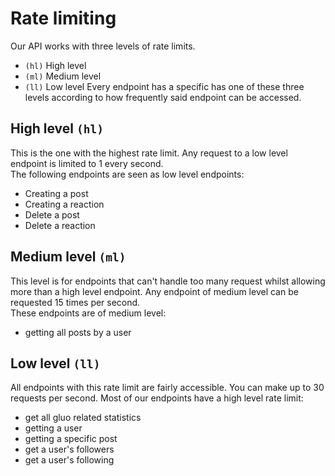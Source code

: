 # Rate limiting
Our API works with three levels of rate limits.
- `(hl)` High level
- `(ml)` Medium level
- `(ll)` Low level
Every endpoint has a specific has one of these three levels according to how frequently said endpoint can be accessed. 

## High level `(hl)`
This is the one with the highest rate limit. Any request to a low level endpoint is limited to 1 every second.  
The following endpoints are seen as low level endpoints:
- Creating a post
- Creating a reaction
- Delete a post
- Delete a reaction

## Medium level `(ml)`
This level is for endpoints that can't handle too many request whilst allowing more than a high level endpoint. Any endpoint of medium level can be requested 15 times per second.  
These endpoints are of medium level:
- getting all posts by a user

## Low level `(ll)`
All endpoints with this rate limit are fairly accessible. You can make up to 30 requests per second. 
Most of our endpoints have a high level rate limit:
- get all gluo related statistics
- getting a user
- getting a specific post
- get a user's followers
- get a user's following